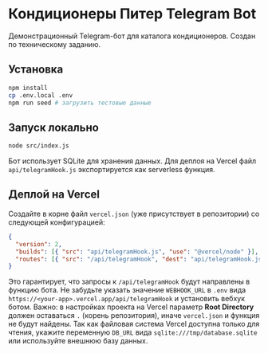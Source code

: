 # Кондиционеры Питер Telegram Bot

Демонстрационный Telegram-бот для каталога кондиционеров. Создан по техническому заданию.

## Установка

```bash
npm install
cp .env.local .env
npm run seed # загрузить тестовые данные
```

## Запуск локально

```bash
node src/index.js
```

Бот использует SQLite для хранения данных. Для деплоя на Vercel файл `api/telegramHook.js`
экспортируется как serverless функция.

## Деплой на Vercel

Создайте в корне файл `vercel.json` (уже присутствует в репозитории) со следующей
конфигурацией:

```json
{
  "version": 2,
  "builds": [{ "src": "api/telegramHook.js", "use": "@vercel/node" }],
  "routes": [{ "src": "/api/telegramHook", "dest": "api/telegramHook.js" }]
}
```

Это гарантирует, что запросы к `/api/telegramHook` будут направлены в функцию бота.
Не забудьте указать значение `WEBHOOK_URL` в `.env` вида
`https://<your-app>.vercel.app/api/telegramHook` и установить вебхук ботом.
Важно: в настройках проекта на Vercel параметр **Root Directory** должен
оставаться `.` (корень репозитория), иначе `vercel.json` и функция не будут найдены.
Так как файловая система Vercel доступна только для чтения, укажите переменную
`DB_URL` вида `sqlite:///tmp/database.sqlite` или используйте внешнюю базу данных.
